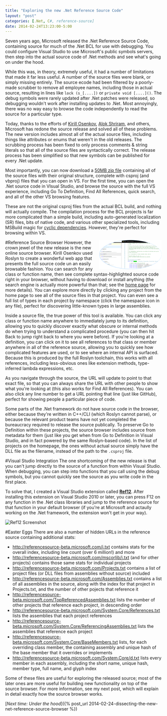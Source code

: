 ```yaml
---
title: "Exploring the new .Net Reference Source Code"
layout: "post"
categories: [.Net, C#, reference-source]
date: 2014-02-24T13:23:00-5:00
---
```


Seven years ago, Microsoft released the .Net Reference Source Code, containing source for much of the .Net BCL for use with debugging.  You could configure Visual Studio to use Microsoft's public symbols servers, then step into the actual source code of .Net methods and see what's going on under the hood.

While this was, in theory, extremely useful, it had a number of limitations that made it far less useful.  A number of the source files were blank, or simply missing entirely.  The source ecode had been filtered by a poorly-made scrubber to remove all employee names, including those in actual source, resulting in lines like `lock (s_[....])` or `private void [....]()`.  The debug symbols were rarely updated after .Net patches were released, so debugging wouldn't work after installing updates to .Net.  Most annoyingly, there was no way easy to browse the code independently to read the source for a particular type.

Today, thanks to the efforts of [Kirill Osenkov](https://twitter.com/KirillOsenkov), [Alok Shriram](https://twitter.com/AlokShriram), and others, Microsoft has redone the source release and solved all of these problems.  The new version includes almost all of the actual source files, including things like attributes or enums that weren't in the old releases.  The scrubbing process has been fixed to only process comments & string literals so that all of the source files are syntactically correct.  The release process has been simplified so that new symbols can be published for every .Net update.  

Most importantly, you can now download a [50MB zip file](http://referencesource-beta.microsoft.com/download.html) containing all of the source files with their original structure, complete with csproj (and vbproj) files that you can open in VS.  For the first time, you can open the .Net source code in VIsual Studio, and browse the source with the full VS experience, including Go To Definition, Find All References, quick search, and all of the other VS browsing features.  

These are not the original csproj files from the actual BCL build, and nothing will actually compile.  The compilation process for the BCL projects is far more complicated than a simple build, including auto-generated localization (SR) files, bits of native code, and various other specialized tools, including MSBuild magic for [cyclic dependencies](http://blogs.msdn.com/b/kirillosenkov/archive/2013/11/23/circular-assembly-references-in-the-net-framework.aspx).  However, they're perfect for browsing within VS.

#Reference Source Browser
<a href="/images/2014/reference-source-browser.png" target="_blank"><img src="/images/2014/reference-source-browser.png" alt="Reference Source Browser" style="float: right; max-width: 40%" /></a>
However, the crown jewel of the new release is the new online source browser.  Kirill Osenkov used Roslyn to create a wonderful web app that presents the full source code un an easily browsable fashion.  You can search for 
any class or function name, then see complete syntax-highlighted source code right in your browser, without having to download or install anything (the search engine is actually more powerful than that; see the [home page](http://referencesource-beta.microsoft.com/) for more details).  You can explore more directly by clicking any project from the home page to see all of the source files in that project.  You can even see a full list of types in each project by namespace (click the namespace icon in any file), perfect for discovering little-known types in large assemblies.

Inside a source file, the true power of this tool is available.  You can click any class or function name anywhere to immediately jump to its definition, allowing you to quickly discover exactly what obscure or internal methods do when trying to understand a complicated procedure (you can then hit Back to jump right back to where you were before).  If you're looking at a definition, you can click on it to see all references to that class or member anywhere in all of the reference source, allowing you to quickly see how complicated features are used, or to see where an internal API is surfaced.  Because this is produced by the full Roslyn toolchain, this works with all references, including less-obvious ones like extension methods, type-inferred lambda expressions, etc.

As you navigate through the source, the URL will update to point to that exact file, so that you can always share the URL with other people to show what you're looking at (this also works for Find All References).  You can also click any line number to get a URL pointing that line (just like GitHub), perfect for showing people a particular piece of code.

Some parts of the .Net framework do not have source code in the browser, either because they're written in C++/CLI (which Roslyn cannot parse), or because the relevant product teams have not yet completed the bureaucracy required to release the source publically.  To preserve Go to Definition within these projects, the source browser includes source from metadata for them (just like you get when from Go to Definition in Visual Studio, and in fact powered by the same Roslyn-based code).  In the list of projects on the homepage, the ones without actual source simply have the DLL file as the filename, instead of the path to the `.csproj` file.

#Visual Studio Integration
The one shortcoming of the new release is that you can't jump directly to the source of a function from within Visual Studio.  When debugging, you can step into functions that you call using the debug symbols, but you cannot quickly see the source as you write code in the first place.

To solve that, I created a Visual Studio extension called [**Ref12**](http://visualstudiogallery.msdn.microsoft.com/f89b27c5-7d7b-4059-adde-7ccc709fa86e).  After installing this extension on Visual Studio 2010 or later, you can press F12 on any function in the .Net class libraries and jump to the reference source for that function in your default browser (if you're at Microsoft and actaully working on the .Net framework, the extension won't get in your way).

<img src="http://i1.visualstudiogallery.msdn.s-msft.com/f89b27c5-7d7b-4059-adde-7ccc709fa86e/image/file/125181/1/ref12%20screenshot.png" alt="Ref12 Screenshot" style="max-width: 100%" />

#Easter Eggs
There are also a number of hidden URLs in the reference source containing additional stats:

 - http://referencesource-beta.microsoft.com/i.txt contains stats for the overall index, including line count (over 6 million!) and more
 - http://referencesource-beta.microsoft.com/mscorlib/i.txt (and for other projects) contains those same stats for individual projects
 - http://referencesource-beta.microsoft.com/Projects.txt contains a list of project files (or DLL files from assemblies without source) included
 - http://referencesource-beta.microsoft.com/Assemblies.txt contains a list of all assemblies in the source, along with the index for that project in Projects.txt, and the number of other pojects that reference it
 - http://referencesource-beta.microsoft.com/TopReferencedAssemblies.txt lists the number of other projects that reference each project, in descending order
 - http://referencesource-beta.microsoft.com/System.Core/References.txt lists the assemblies that each project references
 - http://referencesource-beta.microsoft.com/System.Core/ReferencingAssemblies.txt lists the assemblies that reference each project
 - http://referencesource-beta.microsoft.com/System.Core/BaseMembers.txt lists, for each overriding class member, the containing assembly and unique hash of the base member that it overrides or implements
 - http://referencesource-beta.microsoft.com/System.Core/d.txt lists every member in each assembly, including the short name, unique hash, member type, full name, and glyph index

Some of these files are useful for exploring the released source; most of the later ones are more useful for building new functionality on top of the source browser.  For more information, see my next post, which will explain in detail exactly how the source browser works.

[_Next time: Under the hood_]({% post_url 2014-02-24-dissecting-the-new-net-reference-source-browser %})
